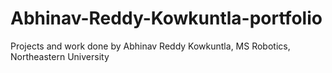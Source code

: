 # Abhinav-Reddy-Kowkuntla-portfolio
Projects and work done by Abhinav Reddy Kowkuntla, MS Robotics, Northeastern University

